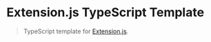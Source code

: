 # Extension.js TypeScript Template

> TypeScript template for [Extension.js](https://github.com/cezaraugusto/extension).
